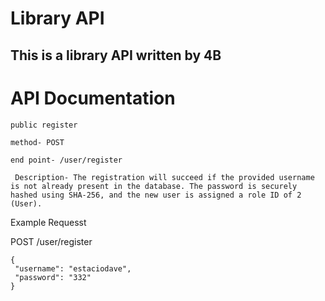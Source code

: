 # Library API
## This is a library API written by 4B
# API Documentation


```
public register

method- POST

end point- /user/register

 Description- The registration will succeed if the provided username is not already present in the database. The password is securely hashed using SHA-256, and the new user is assigned a role ID of 2 (User).
 ```
 Example Requesst

 POST /user/register

 ```
 {
  "username": "estaciodave",
  "password": "332"
}
```

